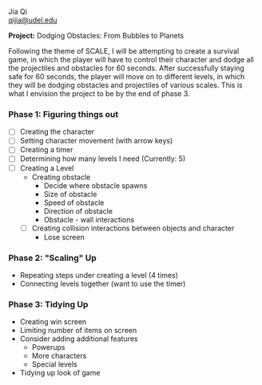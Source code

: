 Jia Qi <br>
qijia@udel.edu

**Project:** Dodging Obstacles: From Bubbles to Planets

Following the theme of SCALE, I will be attempting to create
a survival game, in which the player will have to control their 
character and dodge all the projectiles and obstacles for 60 seconds. 
After successfully staying safe for 60 seconds, the player will move on
to different levels, in which they will be dodging obstacles and 
projectiles of various scales. This is what I envision the project to be
by the end of phase 3. 

### Phase 1: Figuring things out
 - [ ] Creating the character
 - [ ] Setting character movement (with arrow keys)
 - [ ] Creating a timer
 - [ ] Determining how many levels I need (Currently: 5)
 - [ ] Creating a Level
   - Creating obstacle
     - Decide where obstacle spawns
     - Size of obstacle
     - Speed of obstacle
     - Direction of obstacle
     - Obstacle - wall interactions
   - [ ] Creating collision interactions between objects and character
     - Lose screen

### Phase 2: "Scaling" Up
 - Repeating steps under creating a level (4 times)
 - Connecting levels together (want to use the timer)

### Phase 3: Tidying Up
 - Creating win screen
 - Limiting number of items on screen
 - Consider adding additional features
   - Powerups
   - More characters
   - Special levels
 - Tidying up look of game
